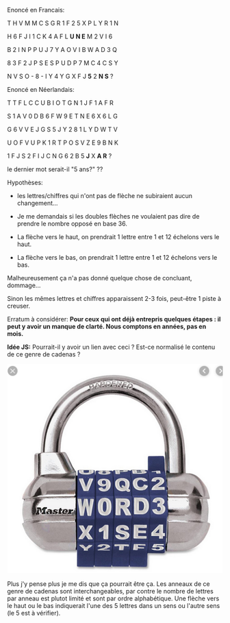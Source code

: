 Enoncé en Francais:

T H V M M C S G R 1 F 2 5 X P L Y R 1 N 

H 6 F J I 1 C K 4 A F L **U N E** M 2 V I 6 

B 2 I N P P U J 7 Y A O V I B W A D 3 Q 

8 3 F 2 J P S E S P U D P 7 M C 4 C S Y 

N V S O - 8 - I Y 4 Y G X F J **5** 2 **N S** ?

Enoncé en Néerlandais:

T T F L C C U B I O T G N 1 J F 1 A F R 

S 1 A V 0 D B 6 F W 9 E T N E 6 X 6 L G 

G 6 V V E J G S 5 J Y 2 8 1 L Y D W T V 

U O F V U P K 1 R T P O S V Z E 9 B N K 

1 F J S 2 F I J C N G 6 2 B 5 **J** X **A R** ?

le dernier mot serait-il "5 ans?" ??

Hypothèses: 
* les lettres/chiffres qui n'ont pas de flèche ne subiraient aucun changement...

* Je me demandais si les doubles flèches ne voulaient pas dire de prendre le nombre opposé en base 36.

* La flèche vers le haut, on prendrait 1 lettre entre 1 et 12 échelons vers le haut. 

* La flèche vers le bas, on prendrait 1 lettre entre 1 et 12 échelons vers le bas. 

Malheureusement ça n'a pas donné quelque chose de concluant, dommage... 

Sinon les mêmes lettres et chiffres apparaissent 2-3 fois, peut-être 1 piste à creuser. 

Erratum à considérer: **Pour ceux qui ont déjà entrepris quelques étapes : il peut y avoir un manque de clarté. Nous comptons en années, pas en mois.**


**Idée JS:** Pourrait-il y avoir un lien avec ceci ? Est-ce normalisé le contenu de ce genre de cadenas ?

![Lock](14-Lock.png)

Plus j'y pense plus je me dis que ça pourrait être ça. Les anneaux de ce genre de cadenas sont interchangeables, par contre le nombre de lettres par anneau est plutot limité et sont par ordre alphabétique. Une flèche vers le haut ou le bas indiquerait l'une des 5 lettres dans un sens ou l'autre sens (le 5 est à vérifier).
